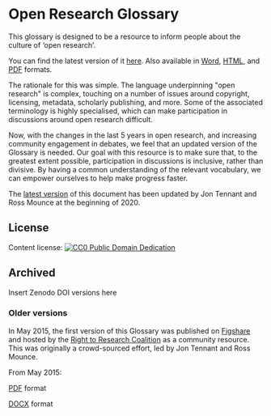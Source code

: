 # Open Research Glossary

This glossary is designed to be a resource to inform people about the culture of ‘open research’.

You can find the latest version of it [here](glossary.md). Also available in [Word](glossary.docx), [HTML](glossary.html), and [PDF](glossary.pdf) formats.

The rationale for this was simple. The language underpinning "open research" is complex, touching on a number of issues around copyright, licensing, metadata, scholarly publishing, and more. Some of the associated terminology is highly specialised, which can make participation in discussions around open research difficult.

Now, with the changes in the last 5 years in open research, and increasing community engagement in debates, we feel that an updated version of the Glossary is needed. Our goal with this resource is to make sure that, to the greatest extent possible, participation in discussions is inclusive, rather than divisive. By having a common understanding of the relevant vocabulary, we can empower ourselves to help make progress faster.

The [latest version]((glossary.md)) of this document has been updated by Jon Tennant and Ross Mounce at the beginning of 2020.

## License 

Content license: [![CC0 Public Domain Dedication](https://img.shields.io/badge/License-CC0%201.0-lightgrey.svg)](https://creativecommons.org/publicdomain/zero/1.0/)

## Archived

Insert Zenodo DOI versions here

### Older versions

In May 2015, the first version of this Glossary was published on [Figshare](https://figshare.com/articles/Open_Research_Glossary/1482094) and hosted by the [Right to Research Coalition](http://www.righttoresearch.org/resources/OpenResearchGlossary/index.shtml) as a community resource. This was originally a crowd-sourced effort, led by Jon Tennant and Ross Mounce.

From May 2015:

[PDF](OpenResearchGlossaryMay2015.pdf) format

[DOCX](OpenResearchGlossaryMay2015.docx) format
